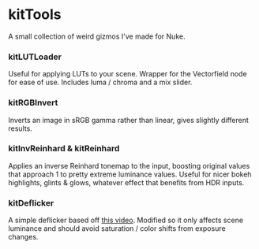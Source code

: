 # kitTools
A small collection of weird gizmos I've made for Nuke.

### kitLUTLoader
Useful for applying LUTs to your scene. Wrapper for the Vectorfield node for ease of use. Includes luma / chroma and a mix slider.

### kitRGBInvert
Inverts an image in sRGB gamma rather than linear, gives slightly different results.

### kitInvReinhard & kitReinhard
Applies an inverse Reinhard tonemap to the input, boosting original values that approach 1 to pretty extreme luminance values. Useful for nicer bokeh highlights, glints & glows, whatever effect that benefits from HDR inputs. 

### kitDeflicker
A simple deflicker based off [this video](https://www.youtube.com/watch?v=Qxp7jjDhQWY). Modified so it only affects scene luminance and should avoid saturation / color shifts from exposure changes.
